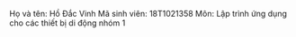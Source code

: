 Họ và tên: Hồ Đắc Vinh Mã sinh viên: 18T1021358 Môn: Lập trình ứng dụng cho các thiết bị di động nhóm 1
